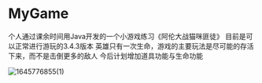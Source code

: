 # MyGame
个人通过课余时间用Java开发的一个小游戏练习《阿伦大战猫咪匪徒》
目前是可以正常进行游玩的3.4.3版本
英雄只有一次生命，游戏的主要玩法是尽可能的存活下来，而不是击倒更多的敌人
今后计划增加道具功能与生命功能


![1645776855(1)](https://user-images.githubusercontent.com/89558774/155682338-c9443f31-59da-4e20-bf87-1f2d805a10e3.jpg)
